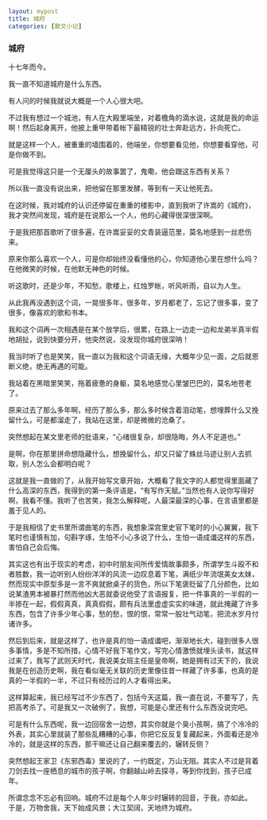 ```yaml
layout: mypost
title: 城府
categories: [散文小记]
```

### 城府

十七年而今。


我一直不知道城府是什么东西。


有人问的时候我就说大概是一个人心很大吧。


不过我有想过一个城池，有人在大殿里端坐，对着檐角的滴水说，这就是我的命运啊！然后起身离开，他披上重甲带着帐下最精锐的壮士奔赴远方，扑向死亡。


就是这样一个人，被重重的墙围着的，他端坐，你想要看见他，你想要看穿他，可是你做不到。


可是我觉得这只是一个无厘头的故事罢了，鬼嘞，他会跟这东西有关系？


所以我一直没有说出来，把他留在那里发酵，等到有一天让他死去。


在这时候，我对城府的认识还停留在重重的楼影中，直到我听了许嵩的《城府》，我才突然间发现，城府是在说那么一个人，他的心藏得很深很深啊。


于是我把那首歌听了很多遍，在许嵩妥妥的文青装逼范里，莫名地感到一丝悲伤来。


原来你那么喜欢一个人，可是你却始终没看懂他的心，你知道他心里在想什么吗？在他微笑的时候，在他默无神色的时候。


听这歌时，还是少年，不知愁，歌楼上，红烛罗帐，听风听雨，自以为人生。


从此我再没遇到这个词，一晃很多年，很多年，岁月都老了，忘记了很多事，变了很多，像喜欢的歌和书本。


我和这个词再一次相遇是在某个放学后，很累，在路上一边走一边和龙弟半真半假地胡扯，说到快要分开，他突然说，没发现你城府很深呐！


我当时听了也是笑笑，我一直以为我和这个词语无缘，大概年少见一面，之后就恩断义绝，绝无再遇的可能。


我站着在黑暗里笑笑，拖着疲惫的身躯，莫名地感觉心里皱巴巴的，莫名地苍老了。


原来过去了那么多年啊，经历了那么多，那么多时候含着泪动笔，想埋葬什么又挽留什么，可是都溜走了，我站在这里，却是微微的沧桑了。


突然想起在某文里老师的批语来，“心绪很复杂，却很隐晦，外人不足道也。”


是啊，你在那里拼命想隐藏什么，想挽留什么，却又只留了蛛丝马迹让别人去抓取，别人怎么会都明白呢？


这就是我一直做的了，从我开始写文章开始，大概看了我文字的人都觉得里面藏了什么高深的东西，我得到的第一条评语是，“有写作天赋。”当然也有人说你写得好啊，我看不懂。我听了也苦笑，我怎么解释呢，人最深最深的心事，在言语里都是羞于见人的。


于是我相信了史书里所谓曲笔的东西，我想象深宫里史官下笔时的小心翼翼，我下笔时也谨慎有加，句斟字琢，生怕不小心多说了什么，生怕一语成谶这样的东西，害怕自己会后悔。


其实这也有出于现实的考虑，初中时朋友间所传爱情故事颇多，所谓学生斗殴不和者胜数，我一边听别人纷纷洋洋的风流一边叹息着下笔，满纸少年流氓美女太妹，然而现实中原型多是一言不爽就掀桌子的货色，所以下笔褒贬留了几分颜色，比如说某渣男本被暴打然而他凶大恶就委说他受了言语报复，把一件事真的一半假的一半掺在一起，假假真真，真真假假，颇有兵法里虚虚实实的味道，就此掩藏了许多东西，包含了许多少年心事，愁的愁，恨的恨，常常一股壮气动笔，把流水岁月付诸许多。


然后到后来，就是这样了，也许是真的怕一语成谶吧，渐渐地长大，碰到很多人很多事情，多是不知所措，心情不好我下笔作文，写完心情激愤就埋头读书，就这样过来了，我写了武则天时代，我说美女班主任是皇帝啊，她是拥有过天下的，我说我是在创造历史啊，我在看似毫无关联的历史里像往昔一样藏了许多事，也真的是真的一半假的一半，不过只有经历过的人才看得出来。


这样算起来，我已经写过不少东西了，包括今天这篇，我一直在说，不要写了，先把高考杀了。可是我又一次破例了，我想，可能是心里还有什么东西没说完吧。


可是有什么东西呢，我一边回宿舍一边想，其实你就是个臭小孩啊，搞了个冷冷的外表，其实心里就装了那些乱糟糟的心事，你把它反反复复藏起来，外面看还是冷冷的，就是这样的东西，那干嘛还让自己翻来覆去的，辗转反侧？


突然想起王家卫《东邪西毒》里说的了，一约既定，万山无阻。其实人不过是背着刀剑去找一座栖息的城市的孩子啊，你翻越山岭去探寻，等到你找到，孩子已成年。


所谓念念不忘必有回响。城府不过是每个人年少时辗转的回音，于我，亦如此。
于是，万物舍我，天下始成风景；大江契阔，天地终为城府。


